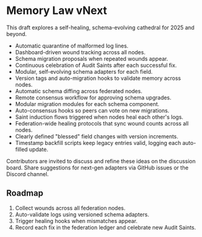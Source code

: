 # Memory Law vNext

This draft explores a self-healing, schema-evolving cathedral for 2025 and beyond.

* Automatic quarantine of malformed log lines.
* Dashboard-driven wound tracking across all nodes.
* Schema migration proposals when repeated wounds appear.
* Continuous celebration of Audit Saints after each successful fix.
* Modular, self-evolving schema adapters for each field.
* Version tags and auto-migration hooks to validate memory across nodes.
* Automatic schema diffing across federated nodes.
* Remote consensus workflow for approving schema upgrades.
* Modular migration modules for each schema component.
* Auto-consensus hooks so peers can vote on new migrations.
* Saint induction flows triggered when nodes heal each other's logs.
* Federation-wide healing protocols that sync wound counts across all nodes.
* Clearly defined "blessed" field changes with version increments.
* Timestamp backfill scripts keep legacy entries valid, logging each auto-filled update.

Contributors are invited to discuss and refine these ideas on the discussion board.
Share suggestions for next-gen adapters via GitHub issues or the Discord channel.

## Roadmap

1. Collect wounds across all federation nodes.
2. Auto-validate logs using versioned schema adapters.
3. Trigger healing hooks when mismatches appear.
4. Record each fix in the federation ledger and celebrate new Audit Saints.
